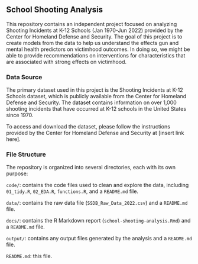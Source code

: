 ## School Shooting Analysis
This repository contains an independent project focused on analyzing Shooting Incidents at K-12 Schools (Jan 1970-Jun 2022) provided by the Center for Homeland Defense and Security. The goal of this project is to create models from the data to help us understand the effects gun and mental health predictors on victimhood outcomes. In doing so, we might be able to provide recommendations on interventions for characteristics that are associated with strong effects on victimhood.

### Data Source
The primary dataset used in this project is the Shooting Incidents at K-12 Schools dataset, which is publicly available from the Center for Homeland Defense and Security. The dataset contains information on over 1,000 shooting incidents that have occurred at K-12 schools in the United States since 1970.

To access and download the dataset, please follow the instructions provided by the Center for Homeland Defense and Security at [insert link here].

### File Structure
The repository is organized into several directories, each with its own purpose:

`code/`: contains the code files used to clean and explore the data, including `01_tidy.R`, `02_EDA.R`, `functions.R`, and a `README.md` file.

`data/`: contains the raw data file (`SSDB_Raw_Data_2022.csv`) and a `README.md` file.

`docs/`: contains the R Markdown report (`school-shooting-analysis.Rmd`) and a `README.md` file.

`output/`: contains any output files generated by the analysis and a `README.md` file.

`README.md`: this file.
